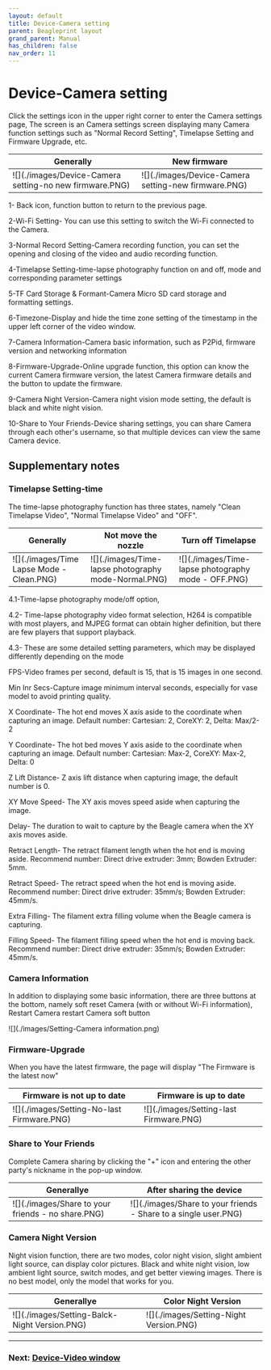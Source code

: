 ```yaml
---
layout: default
title: Device-Camera setting
parent: Beagleprint layout
grand_parent: Manual
has_children: false
nav_order: 11
---
```


# Device-Camera setting

Click the settings icon in the upper right corner to enter the Camera settings page,
The screen is an Camera settings screen displaying many Camera function settings such as "Normal Record Setting", Timelapse Setting and Firmware Upgrade, etc.

|Generally|New firmware|
|-|-|
|![](./images/Device-Camera setting-no new firmware.PNG)|![](./images/Device-Camera setting-new firmware.PNG)|

1- Back icon, function button to return to the previous page.

2-Wi-Fi Setting- You can use this setting to switch the Wi-Fi connected to the Camera.

3-Normal Record Setting-Camera recording function, you can set the opening and closing of the video and audio recording function.

4-Timelapse Setting-time-lapse photography function on and off, mode and corresponding parameter settings

5-TF Card Storage & Formant-Camera Micro SD card storage and formatting settings.

6-Timezone-Display and hide the time zone setting of the timestamp in the upper left corner of the video window.

7-Camera Information-Camera basic information, such as P2Pid, firmware version and networking information

8-Firmware-Upgrade-Online upgrade function, this option can know the current Camera firmware version, the latest Camera firmware details and the button to update the firmware.

9-Camera Night Version-Camera night vision mode setting, the default is black and white night vision.

10-Share to Your Friends-Device sharing settings, you can share Camera through each other's username, so that multiple devices can view the same Camera device.



## Supplementary notes

### Timelapse Setting-time

The time-lapse photography function has three states, namely "Clean Timelapse Video", "Normal Timelapse Video" and "OFF".

|Generally|Not move the nozzle|Turn off Timelapse|
|-|-|-|
|![](./images/Time Lapse Mode - Clean.PNG)|![](./images/Time-lapse photography mode-Normal.PNG)|![](./images/Time-lapse photography mode - OFF.PNG)|

4.1-Time-lapse photography mode/off option,

4.2- Time-lapse photography video format selection, H264 is compatible with most players, and MJPEG format can obtain higher definition, but there are few players that support playback.

4.3- These are some detailed setting parameters, which may be displayed differently depending on the mode

FPS-Video frames per second, default is 15, that is 15 images in one second.

Min Inr Secs-Capture image minimum interval seconds, especially for vase model to avoid printing quality.

X Coordinate-
The hot end moves X axis aside to the coordinate when capturing an image.
Default number: Cartesian: 2, CoreXY: 2, Delta: Max/2-2

Y Coordinate-
The hot bed moves Y axis aside to the coordinate when capturing an image.
Default number: Cartesian: Max-2, CoreXY: Max-2, Delta: 0

Z Lift Distance-
Z axis lift distance when capturing image, the default number is 0.

XY Move Speed-
The XY axis moves speed aside when capturing the image.

Delay-
The duration to wait to capture by the Beagle camera when the XY axis moves aside.

Retract Length-
The retract filament length when the hot end is moving aside.
Recommend number: Direct drive extruder: 3mm; Bowden Extruder: 5mm.

Retract Speed-
The retract speed when the hot end is moving aside.
Recommend number: Direct drive extruder: 35mm/s; Bowden Extruder: 45mm/s.

Extra Filling-
The filament extra filling volume when the Beagle camera is capturing.

Filling Speed-
The filament filling speed when the hot end is moving back.
Recommend number: Direct drive extruder: 35mm/s; Bowden Extruder: 45mm/s.

### Camera Information

In addition to displaying some basic information, there are three buttons at the bottom, namely soft reset Camera (with or without Wi-Fi information), Restart Camera restart Camera soft button

![](./images/Setting-Camera information.png)

### Firmware-Upgrade

When you have the latest firmware, the page will display "The Firmware is the latest now"

|Firmware is not up to date|Firmware is up to date|
|-|-|
|![](./images/Setting-No-last Firmware.PNG)|![](./images/Setting-last Firmware.PNG)|

### Share to Your Friends

Complete Camera sharing by clicking the "+" icon and entering the other party's nickname in the pop-up window.

|Generallye|After sharing the device|
|-|-|
|![](./images/Share to your friends - no share.PNG)|![](./images/Share to your friends - Share to a single user.PNG)|

### Camera Night Version

Night vision function, there are two modes, color night vision, slight ambient light source, can display color pictures. Black and white night vision, low ambient light source, switch modes, and get better viewing images. There is no best model, only the model that works for you.

|Generallye|Color Night Version|
|-|-|
|![](./images/Setting-Balck-Night Version.PNG)|![](./images/Setting-Night Version.PNG)|

---
### Next: [Device-Video window](../Manual/Beagleprint%20Device%20Video%20window.md)
